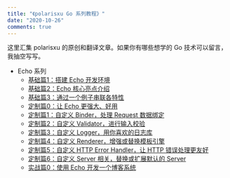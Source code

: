 ```yaml
---
title: "《polarisxu Go 系列教程》"
date: "2020-10-26"
comments: true
---
```


这里汇集 polarisxu 的原创和翻译文章。如果你有哪些想学的 Go 技术可以留言，我抽空写写。

- Echo 系列
    - [基础篇1：搭建 Echo 开发环境](/posts/go/echo/basic01-env.md)
    - [基础篇2：Echo 核心亮点介绍](/posts/go/echo/basic02-feature.md)
    - [基础篇3：通过一个例子串联各特性](/posts/go/echo/basic03-example.md)
    - [定制篇0：让 Echo 更强大、好用](/posts/go/echo/custom00-intro.md)
    - [定制篇1：自定义 Binder，处理 Request 数据绑定](/posts/go/echo/custom01-binder.md)
    - [定制篇2：自定义 Validator，进行输入校验](/posts/go/echo/custom02-validator.md)
    - [定制篇3：自定义 Logger，用你喜欢的日志库](/posts/go/echo/custom03-logger.md)
    - [定制篇4：自定义 Renderer，增强或替换模板引擎](/posts/go/echo/custom04-renderer.md)
    - [定制篇5：自定义 HTTP Error Handler，让 HTTP 错误处理更友好](/posts/go/echo/custom05-error-handler.md)
    - [定制篇6：自定义 Server 相关，替换或扩展默认的 Server](/posts/go/echo/custom06-ext-server.md)
    - [实战篇0：使用 Echo 开发一个博客系统](/posts/go/echo/action00-intro.md)
